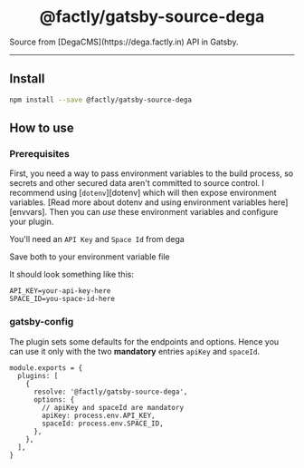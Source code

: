 <h1 align="center">
  @factly/gatsby-source-dega
</h1>
Source from [DegaCMS](https://dega.factly.in) API in Gatsby.

---

## Install

```bash
npm install --save @factly/gatsby-source-dega
```

## How to use

### Prerequisites

First, you need a way to pass environment variables to the build process, so secrets and other secured data aren't committed to source control. I recommend using [`dotenv`][dotenv] which will then expose environment variables. [Read more about dotenv and using environment variables here][envvars]. Then you can _use_ these environment variables and configure your plugin.

You'll need an `API Key` and `Space Id` from dega

Save both to your environment variable file

It should look something like this:

```
API_KEY=your-api-key-here
SPACE_ID=you-space-id-here
```

### gatsby-config

The plugin sets some defaults for the endpoints and options. Hence you can use it only with the two **mandatory** entries `apiKey` and `spaceId`.

```JS
module.exports = {
  plugins: [
    {
      resolve: '@factly/gatsby-source-dega',
      options: {
        // apiKey and spaceId are mandatory
        apiKey: process.env.API_KEY,
        spaceId: process.env.SPACE_ID,
      },
    },
  ],
}
```
